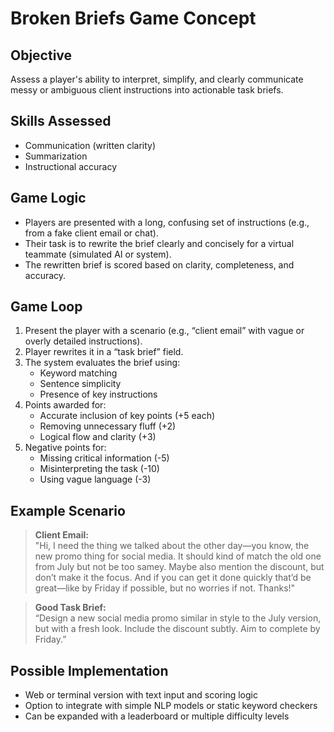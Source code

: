 # Broken Briefs Game Concept

## Objective
Assess a player's ability to interpret, simplify, and clearly communicate messy or ambiguous client instructions into actionable task briefs.

## Skills Assessed
- Communication (written clarity)
- Summarization
- Instructional accuracy

## Game Logic
- Players are presented with a long, confusing set of instructions (e.g., from a fake client email or chat).
- Their task is to rewrite the brief clearly and concisely for a virtual teammate (simulated AI or system).
- The rewritten brief is scored based on clarity, completeness, and accuracy.

## Game Loop
1. Present the player with a scenario (e.g., “client email” with vague or overly detailed instructions).
2. Player rewrites it in a “task brief” field.
3. The system evaluates the brief using:
   - Keyword matching
   - Sentence simplicity
   - Presence of key instructions
4. Points awarded for:
   - Accurate inclusion of key points (+5 each)
   - Removing unnecessary fluff (+2)
   - Logical flow and clarity (+3)
5. Negative points for:
   - Missing critical information (-5)
   - Misinterpreting the task (-10)
   - Using vague language (-3)

## Example Scenario
> **Client Email:**  
> "Hi, I need the thing we talked about the other day—you know, the new promo thing for social media. It should kind of match the old one from July but not be too samey. Maybe also mention the discount, but don’t make it the focus. And if you can get it done quickly that’d be great—like by Friday if possible, but no worries if not. Thanks!"

> **Good Task Brief:**  
> “Design a new social media promo similar in style to the July version, but with a fresh look. Include the discount subtly. Aim to complete by Friday.”

## Possible Implementation
- Web or terminal version with text input and scoring logic
- Option to integrate with simple NLP models or static keyword checkers
- Can be expanded with a leaderboard or multiple difficulty levels
